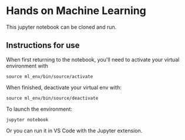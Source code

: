# Hands on Machine Learning

This jupyter notebook can be cloned and run.

## Instructions for use

When first returning to the notebook, you'll need to activate your virtual environment with 

`source ml_env/bin/source/activate`

When finished, deactivate your virtual env with:

`source ml_env/bin/source/deactivate`

To launch the environment:

`jupyter notebook`

Or you can run it in VS Code with the Jupyter extension.


